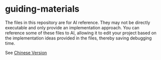 # guiding-materials
The files in this repository are for AI reference. They may not be directly executable and only provide an implementation approach. You can reference some of these files to AI, allowing it to edit your project based on the implementation ideas provided in the files, thereby saving debugging time.

See [Chinese Version](README.md)